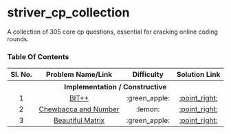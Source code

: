 # striver_cp_collection
A collection of 305 core cp questions, essential for cracking online coding rounds.

### Table Of Contents
<table>
  <tr>
    <th>Sl. No.</th>
    <th>Problem Name/Link</th>
    <th>Difficulty</th>
    <th>Solution Link</th>
  </tr>
  <tr><th colspan="4">Implementation / Constructive</th></tr>
  <tr align="center">
    <td>1</td>
    <td><a href="https://codeforces.com/problemset/problem/282/A">BIT++</a></td>
    <td>:green_apple:</td>
    <td><a href="Implementation%20&%20Constructive/bitplusplus.py">:point_right:</a></td>
  </tr>
  <tr align="center">
    <td>2</td>
    <td><a href="https://codeforces.com/contest/514/problem/A">Chewbaсca and Number</a></td>
    <td>:lemon:</td>
    <td><a href="Implementation%20&%20Constructive/chewandnum.py">:point_right:</a></td>
  </tr>
  <tr align="center">
    <td>3</td>
    <td><a href="https://codeforces.com/problemset/problem/263/A">Beautiful Matrix</a></td>
    <td>:green_apple:</td>
    <td><a href="Implementation%20&%20Constructive/beaumat.py">:point_right:</a></td>
  </tr>
</table>
